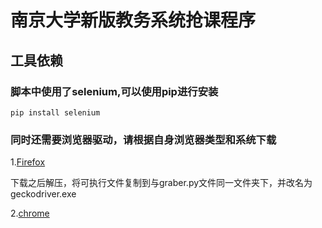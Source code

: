 # 南京大学新版教务系统抢课程序

## 工具依赖
### 脚本中使用了selenium,可以使用pip进行安装
```
pip install selenium
```
### 同时还需要浏览器驱动，请根据自身浏览器类型和系统下载

1.[Firefox](https://github.com/mozilla/geckodriver)

下载之后解压，将可执行文件复制到与graber.py文件同一文件夹下，并改名为geckodriver.exe

2.[chrome](http://chromedriver.storage.googleapis.com/index.html)
